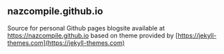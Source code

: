 nazcompile.github.io
-

Source for personal Github pages blogsite available at https://nazcompile.github.io based on theme provided by [https://jekyll-themes.com](https://jekyll-themes.com)